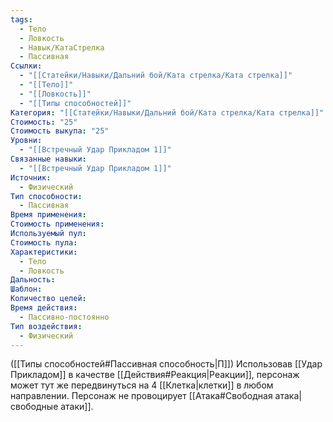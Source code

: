 ```yaml
---
tags:
  - Тело
  - Ловкость
  - Навык/КатаСтрелка
  - Пассивная
Ссылки:
  - "[[Статейки/Навыки/Дальний бой/Ката стрелка/Ката стрелка]]"
  - "[[Тело]]"
  - "[[Ловкость]]"
  - "[[Типы способностей]]"
Категория: "[[Статейки/Навыки/Дальний бой/Ката стрелка/Ката стрелка]]"
Стоимость: "25"
Стоимость выкупа: "25"
Уровни:
  - "[[Встречный Удар Прикладом 1]]"
Связанные навыки:
  - "[[Встречный Удар Прикладом 1]]"
Источник:
  - Физический
Тип способности:
  - Пассивная
Время применения:
Стоимость применения:
Используемый пул:
Стоимость пула:
Характеристики:
  - Тело
  - Ловкость
Дальность:
Шаблон:
Количество целей:
Время действия:
  - Пассивно-постоянно
Тип воздействия:
  - Физический
---
```

([[Типы способностей#Пассивная способность|П]]) Использовав [[Удар Прикладом]] в качестве [[Действия#Реакция|Реакции]], персонаж может тут же передвинуться на 4 [[Клетка|клетки]] в любом направлении. Персонаж не провоцирует [[Атака#Свободная атака|свободные атаки]].